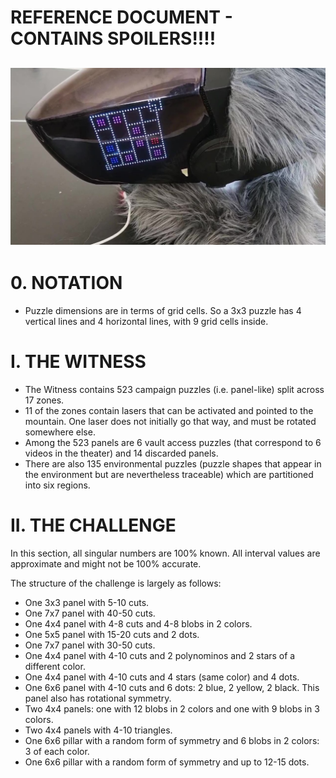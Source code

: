 # REFERENCE DOCUMENT - CONTAINS SPOILERS!!!!
![SPOILER WARNING](examples/blobs.jpg)
---

# 0. NOTATION

- Puzzle dimensions are in terms of grid cells. So a 3x3 puzzle has 4 vertical lines and 4 horizontal lines, with 9 grid cells inside.

# I. THE WITNESS

- The Witness contains 523 campaign puzzles (i.e. panel-like) split across 17 zones.
- 11 of the zones contain lasers that can be activated and pointed to the mountain. One laser does not initially go that way, and must be rotated somewhere else.
- Among the 523 panels are 6 vault access puzzles (that correspond to 6 videos in the theater) and 14 discarded panels.
- There are also 135 environmental puzzles (puzzle shapes that appear in the environment but are nevertheless traceable) which are partitioned into six regions.

# II. THE CHALLENGE

In this section, all singular numbers are 100% known. All interval values are approximate and might not be 100% accurate.

The structure of the challenge is largely as follows:
- One 3x3 panel with 5-10 cuts.
- One 7x7 panel with 40-50 cuts.
- One 4x4 panel with 4-8 cuts and 4-8 blobs in 2 colors.
- One 5x5 panel with 15-20 cuts and 2 dots.
- One 7x7 panel with 30-50 cuts.
- One 4x4 panel with 4-10 cuts and 2 polynominos and 2 stars of a different color.
- One 4x4 panel with 4-10 cuts and 4 stars (same color) and 4 dots.
- One 6x6 panel with 4-10 cuts and 6 dots: 2 blue, 2 yellow, 2 black. This panel also has rotational symmetry.
- Two 4x4 panels: one with 12 blobs in 2 colors and one with 9 blobs in 3 colors.
- Two 4x4 panels with 4-10 triangles.
- One 6x6 pillar with a random form of symmetry and 6 blobs in 2 colors: 3 of each color.
- One 6x6 pillar with a random form of symmetry and up to 12-15 dots.
